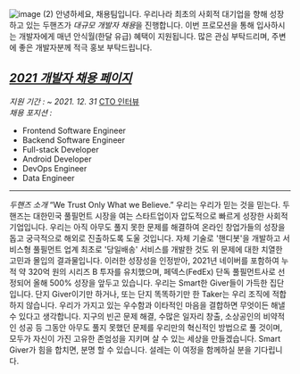 ![image (2)](https://user-images.githubusercontent.com/95062239/145352072-2c7d8dcb-5da5-4a0d-9e8e-3b72ea246efb.png)
안녕하세요,  채용팀입니다.
우리나라 최초의 사회적 대기업을 향해 성장하고 있는 두핸즈가 *대규모 개발자 채용*을 진행합니다.
이번 프로모션을 통해 입사하시는 개발자에게 매년 안식월(한달 유급) 혜택이 지원됩니다.
많은 관심 부탁드리며, 주변에 좋은 개발자분께 적극 홍보 부탁드립니다.
<br>
## *[2021 개발자 채용 페이지](https://career.dohands.com)*
*지원 기간 : ~ 2021. 12. 31*
[CTO 인터뷰](https://bit.ly/3EGQgmk)
<br>
*채용 포지션 :*
- Frontend Software Engineer
- Backend Software Engineer
- Full-stack Developer
- Android Developer
- DevOps Engineer
- Data Engineer
<hr/>

*두핸즈 소개*
“We Trust Only What we Believe.” 우리는 우리가 믿는 것을 믿는다.
두핸즈는 대한민국 풀필먼트 시장을 여는 스타트업이자 압도적으로 빠르게 성장한 사회적 기업입니다.
우리는 아직 아무도 풀지 못한 문제를 해결하여 온라인 창업가들의 성장을 돕고 궁극적으로 해외로 진출하도록 도울 것입니다.
자체 기술로 '핸디봇'을 개발하고 서비스형 풀필먼트 업계 최초로 '당일배송' 서비스를 개발한 것도 위 문제에 대한 치열한 고민과 몰입의 결과물입니다.
이러한 성장성을 인정받아, 2021년 네이버를 포함하여 누적 약 320억 원의 시리즈 B 투자를 유치했으며, 페덱스(FedEx) 단독 풀필먼트사로 선정되어 올해 500% 성장을 앞두고 있습니다.
우리는 Smart한 Giver들이 가득한 집단입니다. 단지 Giver이기만 하거나, 또는 단지 똑똑하기만 한 Taker는 우리 조직에 적합하지 않습니다.
우리가 가지고 있는 우수함과 이타적인 마음을 결합하면 무엇이든 해낼 수 있다고 생각합니다.
지구의 빈곤 문제 해결, 수많은 일자리 창출, 소상공인의 비약적인 성공 등 그동안 아무도 풀지 못했던 문제를 우리만의 혁신적인 방법으로 풀 것이며,
모두가 자신이 가진 고유한 존엄성을 지키며 살 수 있는 세상을 만들겠습니다.
Smart Giver가 힘을 합치면, 분명 할 수 있습니다. 설레는 이 여정을 함께하실 분을 기다립니다.
